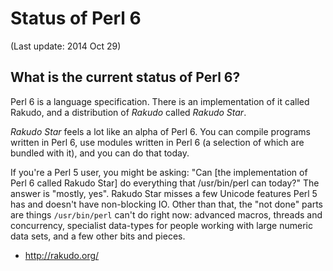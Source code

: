 Status of Perl 6
================

(Last update: 2014 Oct 29)

What is the current status of Perl 6?
-------------------------------------

Perl 6 is a language specification. There is an implementation of it called Rakudo,
and a distribution of _Rakudo_ called _Rakudo Star_.

_Rakudo Star_ feels a lot like an alpha of Perl 6. You can compile programs written
in Perl 6, use modules written in Perl 6 (a selection of which are bundled with it),
and you can do that today.

If you're a Perl 5 user, you might be asking: "Can [the implementation of Perl 6 called
Rakudo Star] do everything that /usr/bin/perl can today?" The answer is "mostly, yes".
Rakudo Star misses a few Unicode features Perl 5 has and doesn't have non-blocking IO.
Other than that, the "not done" parts are things `/usr/bin/perl` can't do right now:
advanced macros, threads and concurrency, specialist data-types for people working with
large numeric data sets, and a few other bits and pieces.

* http://rakudo.org/
